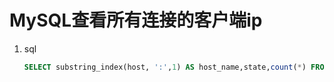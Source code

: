 # MySQL查看所有连接的客户端ip

1. sql

   ```sql
   SELECT substring_index(host, ':',1) AS host_name,state,count(*) FROM information_schema.processlist GROUP BY state,host_name;
   ```

   

